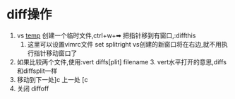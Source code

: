 # diff操作

1. vs [temp](文件名) 创建一个临时文件,ctrl+w+➡ 把指针移到有窗口,:diffthis
   1. 这里可以设置vimrc文件 set splitright vs创建的新窗口将在右边,就不用执行指针移动窗口了
2. 如果比较两个文件,使用:vert diffs[plit] filename
   3. vert水平打开的意思,diffs和diffsplit一样
3. 移动到下一处]c 上一处 [c
4. 关闭 diffoff